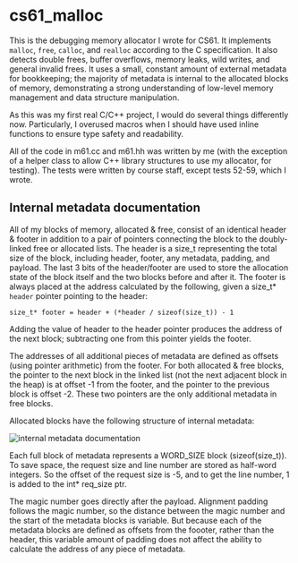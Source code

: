 cs61_malloc
===================

This is the debugging memory allocator I wrote for CS61. It implements `malloc`, `free`,
`calloc`, and `realloc` according to the C specification. It also detects double frees,
buffer overflows, memory leaks, wild writes, and general invalid frees. It uses a small,
constant amount of external metadata for bookkeeping; the majority of metadata is internal
to the allocated blocks of memory, demonstrating a strong understanding of low-level memory
management and data structure manipulation.

As this was my first real C/C++ project, I would do several things differently now. Particularly,
I overused macros when I should have used inline functions to ensure type safety and readability.

All of the code in m61.cc and m61.hh was written by me (with the exception of a helper class
to allow C++ library structures to use my allocator, for testing). The tests were written by course
staff, except tests 52-59, which I wrote.

Internal metadata documentation
----------------------
All of my blocks of memory, allocated & free, consist of an identical header & footer
in addition to a pair of pointers connecting the block to the doubly-linked free or
allocated lists. The header is a size_t representing the total size of the block,
including header, footer, any metadata, padding, and payload. The last 3 bits of the header/footer
are used to store the allocation state of the block itself and the two blocks before and
after it. The footer is always placed at the address calculated by the following, given a
size_t* `header` pointer pointing to the header:
```
size_t* footer = header + (*header / sizeof(size_t)) - 1
```
Adding the value of header to the header pointer produces the address of the next block;
subtracting one from this pointer yields the footer.

The addresses of all additional pieces of metadata are defined as offsets (using pointer arithmetic)
from the footer. For both allocated & free blocks, the pointer to the next block in the linked list
(not the next adjacent block in the heap) is at offset -1 from the footer, and the pointer to the
previous block is offset -2. These two pointers are the only additional metadata in free blocks.

Allocated blocks have the following structure of internal metadata:

![internal metadata documentation](https://i.imgur.com/9uXgdoU.png)

Each full block of metadata represents a WORD_SIZE block (sizeof(size_t)). To save
space, the request size and line number are stored as half-word integers. So the offset
of the request size is -5, and to get the line number, 1 is added to the int* req_size ptr. 

The magic number goes directly after the payload. Alignment padding follows
the magic number, so the distance between the magic number and the start of the metadata
blocks is variable. But because each of the metadata blocks are defined as offsets from
the foooter, rather than the header, this variable amount of padding does not affect
the ability to calculate the address of any piece of metadata.
